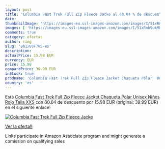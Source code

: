 ```yaml
---
layout: post
title: 'Columbia Fast Trek Full Zip Fleece Jacke al 60.04 % de descuento'
date: 
thumbnailImage: 'https://images-eu.ssl-images-amazon.com/images/I/51xRmb9ukML._SL200_.jpg'
images: [ 'https://images-eu.ssl-images-amazon.com/images/I/51xRmb9ukML._SL200_.jpg' ]
comments: true
category: ofertas
author: ring
slug: 'B01J80F7WS-es'
description:
actualPrice: 15.98 EUR
currency: EUR
price: 15.98
comparePrice: 39.99 EUR
inStock: true
prodname: 'Columbia Fast Trek Full Zip Fleece Jacket Chaqueta Polar  Unisex Niños  Rojo  Talla XXS'
country: 'es'
---
```


Está [Columbia Fast Trek Full Zip Fleece Jacket Chaqueta Polar  Unisex Niños  Rojo  Talla XXS](https://www.amazon.es/dp/B01J80F7WS/?tag=tolees-21) con 60.04 de descuento por 15.98 EUR (original: 39.99 EUR) en el siguiente enlace!

[![Columbia Fast Trek Full Zip Fleece Jacke](https://images-eu.ssl-images-amazon.com/images/I/51xRmb9ukML._SL200_.jpg)](https://www.amazon.es/dp/B01J80F7WS/?tag=tolees-21)

[Ver la oferta!!](https://www.amazon.es/dp/B01J80F7WS/?tag=tolees-21)

Links participate in Amazon Associate program and might generate a comission on qualifying sales


